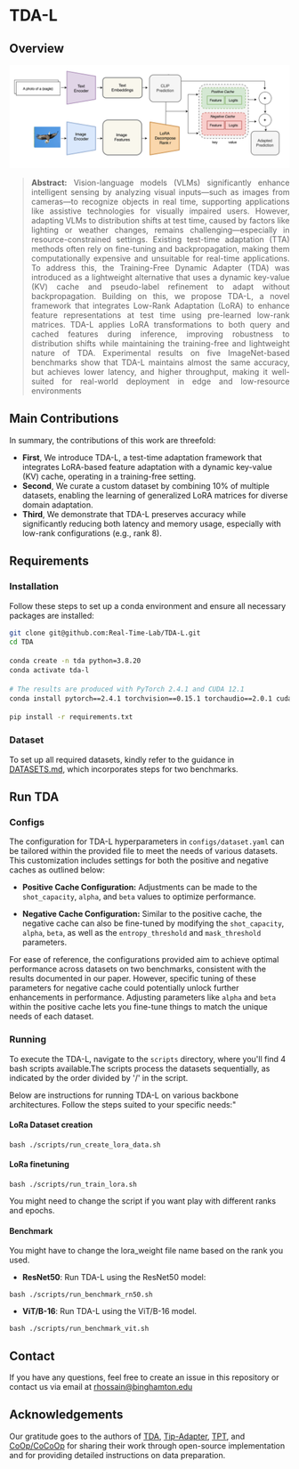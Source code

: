 # TDA-L
## Overview
![abstract figure](docs/main.png)
> **<p align="justify"> Abstract:**  Vision-language models (VLMs) significantly enhance intelligent sensing by analyzing visual inputs—such as images from cameras—to recognize objects in real time, supporting applications like assistive technologies for visually impaired users. However, adapting VLMs to distribution shifts at test time, caused by factors like lighting or weather changes, remains challenging—especially in resource-constrained settings. Existing test-time adaptation (TTA) methods often rely on fine-tuning
and backpropagation, making them computationally expensive and unsuitable for real-time applications. To address this, the Training-Free Dynamic Adapter (TDA) was introduced as a lightweight alternative that uses a dynamic key-value (KV) cache and pseudo-label refinement to adapt without backpropagation. Building on this, we propose TDA-L, a novel framework that integrates Low-Rank Adaptation (LoRA) to enhance feature representations at test time using pre-learned low-rank matrices.
TDA-L applies LoRA transformations to both query and cached features during inference, improving robustness to distribution shifts while maintaining the training-free and lightweight nature of TDA. Experimental results on five ImageNet-based benchmarks show that TDA-L maintains almost the same accuracy, but achieves lower latency, and higher throughput, making it well-suited for real-world deployment in edge and low-resource environments

## Main Contributions
In summary, the contributions of this work are threefold: </br>

* **First**, We introduce TDA-L, a test-time adaptation framework that integrates LoRA-based
feature adaptation with a dynamic key-value (KV) cache, operating in a training-free
setting. </br>
* **Second**, We curate a custom dataset by combining 10% of multiple datasets, enabling the
learning of generalized LoRA matrices for diverse domain adaptation. </br>
* **Third**, We demonstrate that TDA-L preserves accuracy while significantly reducing both
latency and memory usage, especially with low-rank configurations (e.g., rank 8). </br>

## Requirements 
### Installation
Follow these steps to set up a conda environment and ensure all necessary packages are installed:

```bash
git clone git@github.com:Real-Time-Lab/TDA-L.git
cd TDA

conda create -n tda python=3.8.20
conda activate tda-l

# The results are produced with PyTorch 2.4.1 and CUDA 12.1
conda install pytorch==2.4.1 torchvision==0.15.1 torchaudio==2.0.1 cudatoolkit=12.1 -c pytorch

pip install -r requirements.txt
```

### Dataset
To set up all required datasets, kindly refer to the guidance in [DATASETS.md](docs/DATASETS.md), which incorporates steps for two benchmarks.

## Run TDA
### Configs
The configuration for TDA-L hyperparameters in `configs/dataset.yaml` can be tailored within the provided file to meet the needs of various datasets. This customization includes settings for both the positive and negative caches as outlined below:
* **Positive Cache Configuration:** Adjustments can be made to the `shot_capacity`, `alpha`, and `beta` values to optimize performance.

* **Negative Cache Configuration:** Similar to the positive cache, the negative cache can also be fine-tuned by modifying the `shot_capacity`, `alpha`, `beta`, as well as the `entropy_threshold` and `mask_threshold` parameters.

For ease of reference, the configurations provided aim to achieve optimal performance across datasets on two benchmarks, consistent with the results documented in our paper. However, specific tuning of these parameters for negative cache could potentially unlock further enhancements in performance. Adjusting parameters like `alpha` and `beta` within the positive cache lets you fine-tune things to match the unique needs of each dataset.

### Running
To execute the TDA-L, navigate to the `scripts` directory, where you'll find 4 bash scripts available.The scripts process the datasets sequentially, as indicated by the order divided by '/' in the script. 

Below are instructions for running TDA-L on various backbone architectures. Follow the steps suited to your specific needs:"

#### LoRa Dataset creation
```
bash ./scripts/run_create_lora_data.sh
```

#### LoRa finetuning
```
bash ./scripts/run_train_lora.sh
```
You might need to change the script if you want play with different ranks and epochs.

#### Benchmark
You might have to change the lora_weight file name based on the rank you used.
* **ResNet50**: Run TDA-L using the ResNet50 model:
```
bash ./scripts/run_benchmark_rn50.sh 
```
* **ViT/B-16**: Run TDA-L using the ViT/B-16 model.
```
bash ./scripts/run_benchmark_vit.sh 
```



## Contact
If you have any questions, feel free to create an issue in this repository or contact us via email at rhossain@binghamton.edu

## Acknowledgements
Our gratitude goes to the authors of [TDA](https://kdiaaa.github.io/tda/), [Tip-Adapter](https://github.com/gaopengcuhk/Tip-Adapter), [TPT](https://github.com/azshue/TPT), and [CoOp/CoCoOp](https://github.com/KaiyangZhou/CoOp) for sharing their work through open-source implementation and for providing detailed instructions on data preparation.
